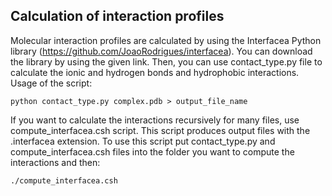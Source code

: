 ## Calculation of interaction profiles

Molecular interaction profiles are calculated by using the Interfacea Python library (https://github.com/JoaoRodrigues/interfacea). 
You can download the library by using the given link. Then, you can use contact_type.py file to calculate the ionic and hydrogen bonds and hydrophobic interactions.
Usage of the script:
```
python contact_type.py complex.pdb > output_file_name
```
If you want to calculate the interactions recursively for many files, use compute_interfacea.csh script. This script produces output files with the .interfacea extension.
To use this script put contact_type.py and compute_interfacea.csh files into the folder you want to compute the interactions and then:

```
./compute_interfacea.csh
```

